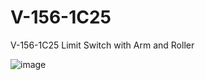 # V-156-1C25
V-156-1C25 Limit Switch with Arm and Roller 

![image](https://user-images.githubusercontent.com/4562957/219965721-ebc307e5-1f94-4571-a7c9-2d9d41391ba0.png)

